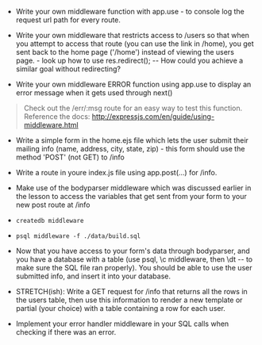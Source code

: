 - Write your own middleware function with app.use - to console log the request url path for every route.

- Write your own middleware that restricts access to /users so that when you attempt to access that route (you can use the link in /home), you get sent back to the home page ('/home') instead of viewing the users page. - look up how to use res.redirect(); -- How could you achieve a similar goal without redirecting?

- Write your own middleware ERROR function using app.use to display an error message when it gets used through next()
> Check out the /err/:msg route for an easy way to test this function.
> Reference the docs: http://expressjs.com/en/guide/using-middleware.html


- Write a simple form in the home.ejs file which lets the user submit their mailing info (name, address, city, state, zip) - this form should use the method 'POST' (not GET) to /info

- Write a route in youre index.js file using app.post(...) for /info.

- Make use of the bodyparser middleware which was discussed earlier in the lesson to access the variables that get sent from your form to your new post route at /info


- ```createdb middleware```

- ```psql middleware -f ./data/build.sql```


- Now that you have access to your form's data through bodyparser, and you have a database with a table (use psql, \c middleware, then \dt -- to make sure the SQL file ran properly). You should be able to use the user submitted info, and insert it into your database.

- STRETCH(ish): Write a GET request for /info that returns all the rows in the users table, then use this information to render a new template or partial (your choice) with a table containing a row for each user.

- Implement your error handler middleware in your SQL calls when checking if there was an error.
